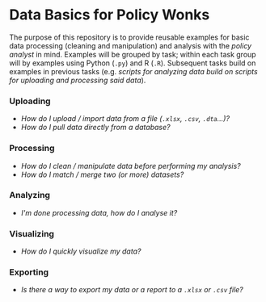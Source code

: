 # Data Basics for Policy Wonks
The purpose of this repository is to provide reusable examples for basic data processing (cleaning and manipulation) and analysis with the *policy analyst* in mind.  Examples will be grouped by task; within each task group will by examples using Python (`.py`) and R (`.R`).  Subsequent tasks build on examples in previous tasks (e.g. *scripts for analyzing data build on scripts for uploading and processing said data*). 

###	Uploading
- *How do I upload / import data from a file (`.xlsx`, `.csv`, `.dta`...)?*
- *How do I pull data directly from a database?*

###	Processing
- *How do I clean / manipulate data before performing my analysis?*
- *How do I match / merge two (or more) datasets?*


###	Analyzing
- *I'm done processing data, how do I analyse it?*

###	Visualizing
- *How do I quickly visualize my data?*

###	Exporting
- *Is there a way to export my data or a report to a `.xlsx` or `.csv` file?*
